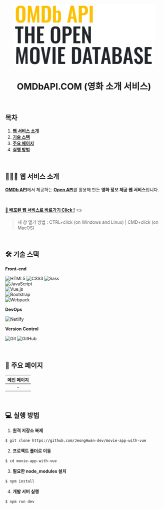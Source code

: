 <div align="center">
  <br />
  <img src="./readme_assets/omdb_title.png" alt="OMDb.com" height="200px" />
  <br />
  <h1>OMDbAPI.COM (영화 소개 서비스)</h1>
  <br />
</div>

## 목차

1. [**웹 서비스 소개**](#1)
2. [**기술 스택**](#2)
3. [**주요 페이지**](#3)
4. [**실행 방법**](#4)

<br />

<div id='1'></div>

## 💁🏻‍♂ 웹 서비스 소개

[**OMDb API**](http://www.omdbapi.com/)에서 제공하는 [**Open API**](http://www.omdbapi.com/)를 활용해 만든 **영화 정보 제공 웹 서비스**입니다.

<br />

[**🔗 배포된 웹 서비스로 바로가기 Click !**](https://adoring-varahamihira-59ab90.netlify.app/#/) 👈

> 새 창 열기 방법 : CTRL+click (on Windows and Linux) | CMD+click (on MacOS)

<br />

<div id='2'></div>

## 🛠 기술 스택

**Front-end**

  ![HTML5](https://img.shields.io/badge/-HTML5-E34F26?&style=flat-square&logo=html5&logoColor=white) ![CSS3](https://img.shields.io/badge/-CSS3-1572B6?&style=flat-square&logo=css3&logoColor=white) ![Sass](https://img.shields.io/badge/-Sass-CC6699?&style=flat-square&logo=sass&logoColor=white)   
  ![JavaScript](https://img.shields.io/badge/-JavaScript-F7DF1E?&style=flat-square&logo=javascript&logoColor=white)  
  ![Vue.js](https://img.shields.io/badge/-Vue_js-4FC08D?&style=flat-square&logo=Vue.js&logoColor=white)  
  ![Bootstrap](https://img.shields.io/badge/-Bootstrap-7952B3?&style=flat-square&logo=bootstrap&logoColor=white)   
  ![Webpack](https://img.shields.io/badge/-Webpack-8DD6F9?&style=flat-square&logo=webpack&logoColor=white)    

**DevOps**

  ![Netlify](https://img.shields.io/badge/-Netlify-00C7B7?&style=flat-square&logo=netlify&logoColor=white)

**Version Control**

  ![Git](https://img.shields.io/badge/-Git-F05032?&style=flat-square&logo=git&logoColor=white) ![GitHub](https://img.shields.io/badge/-GitHub-181717?&style=flat-square&logo=github&logoColor=white)

<br />

<div id='3'></div>

## 📄 주요 페이지

| 메인 페이지 |
| :---------: |
|      -      |

<br />

<div id='4'></div>

## 💻 실행 방법

1. **원격 저장소 복제**

```bash
$ git clone https://github.com/JeongHwan-dev/movie-app-with-vue
```

2. **프로젝트 폴더로 이동**

```bash
$ cd movie-app-with-vue
```

3. **필요한 node_modules 설치**

```bash
$ npm install
```

4. **개발 서버 실행**

```bash
$ npm run dev
```
